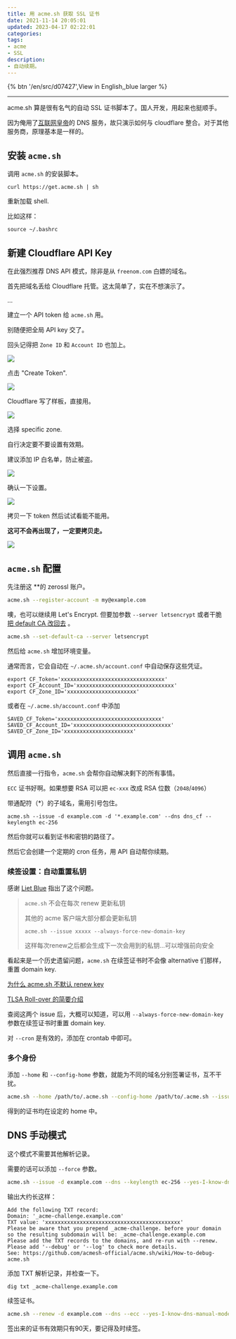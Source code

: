 ```yaml
---
title: 用 acme.sh 获取 SSL 证书
date: 2021-11-14 20:05:01
updated: 2023-04-17 02:22:01
categories:
tags:
- acme
- SSL
description:
- 自动续期。
---
```


{% btn '/en/src/d07427',View in English,,blue larger %}

---

acme.sh 算是很有名气的自动 SSL 证书脚本了。国人开发，用起来也挺顺手。

因为俺用了[互联网皇帝](https://www.cloudflare.com/)的 DNS 服务，故只演示如何与 cloudflare 整合。对于其他服务商，原理基本是一样的。



## 安装 `acme.sh`

调用 `acme.sh` 的安装脚本。

```shell
curl https://get.acme.sh | sh
```

重新加载 shell. 

比如这样：

```shell
source ~/.bashrc
```



## 新建 Cloudflare API Key

在此强烈推荐 DNS API 模式，除非是从 `freenom.com` 白嫖的域名。

首先把域名丢给 Cloudflare 托管。这太简单了，实在不想演示了。

... 

建立一个 API token 给 `acme.sh` 用。

别随便把全局 API key 交了。

回头记得把 `Zone ID` 和 `Account ID` 也加上。

![](../../asset/img/d07427/api-1.webp)

点击 "Create Token".

![](../../asset/img/d07427/api-2.webp)

Cloudflare 写了样板，直接用。

![](../../asset/img/d07427/api-3.webp)

选择 specific zone. 

自行决定要不要设置有效期。

建议添加 IP 白名单，防止被盗。

![](../../asset/img/d07427/api-4.webp)

确认一下设置。

![](../../asset/img/d07427/api-5.webp)

拷贝一下 token 然后试试看能不能用。

**这可不会再出现了，一定要拷贝走。**

![](../../asset/img/d07427/api-6.webp)



## `acme.sh` 配置

先注册这 **的 zerossl 账户。

```sh
acme.sh --register-account -m my@example.com
```

噢，也可以继续用 Let's Encrypt. 但要加参数 `--server letsencrypt` 或者干脆 [把 default CA 改回去](https://github.com/acmesh-official/acme.sh/wiki/Change-default-CA-to-ZeroSSL) 。

```bash
acme.sh --set-default-ca --server letsencrypt
```

然后给 `acme.sh` 增加环境变量。

通常而言，它会自动在 `~/.acme.sh/account.conf` 中自动保存这些凭证。

```shell
export CF_Token='xxxxxxxxxxxxxxxxxxxxxxxxxxxxxxxxx'
export CF_Account_ID='xxxxxxxxxxxxxxxxxxxxxxxxxxxxxxx'
export CF_Zone_ID='xxxxxxxxxxxxxxxxxxxxxx'
```

或者在 `~/.acme.sh/account.conf` 中添加
```shell
SAVED_CF_Token='xxxxxxxxxxxxxxxxxxxxxxxxxxxxxxxxx'
SAVED_CF_Account_ID='xxxxxxxxxxxxxxxxxxxxxxxxxxxxxxx'
SAVED_CF_Zone_ID='xxxxxxxxxxxxxxxxxxxxxx'
```



## 调用 `acme.sh`

然后直接一行指令，`acme.sh` 会帮你自动解决剩下的所有事情。

`ECC` 证书好啊。如果想要 RSA 可以把 `ec-xxx` 改成 RSA 位数（`2048`/`4096`）

带通配符（*）的子域名，需用引号包住。

```shell
acme.sh --issue -d example.com -d '*.example.com' --dns dns_cf --keylength ec-256 
```

然后你就可以看到证书和密钥的路径了。

然后它会创建一个定期的 cron 任务，用 API 自动帮你续期。



### 续签设置：自动重置私钥

感谢 [Liet Blue](mailto:lietblue@posteo.net) 指出了这个问题。

>`acme.sh` 不会在每次 renew 更新私钥
>
>其他的 acme 客户端大部分都会更新私钥
>
>`acme.sh --issue xxxxx --always-force-new-domain-key`
>
>这样每次renew之后都会生成下一次会用到的私钥...可以增强前向安全

看起来是一个历史遗留问题，`acme.sh` 在续签证书时不会像 alternative 们那样，重置 domain key. 

[为什么 acme.sh 不默认 renew key](https://github.com/acmesh-official/acme.sh/issues/1308)

[TLSA Roll-over 的简要介绍](https://github.com/acmesh-official/acme.sh/issues/3096)

查阅这两个 issue 后，大概可以知道，可以用 `--always-force-new-domain-key` 参数在续签证书时重置 domain key. 

对 `--cron` 是有效的，添加在 crontab 中即可。



### 多个身份

添加 `--home` 和 `--config-home` 参数，就能为不同的域名分别签署证书，互不干扰。

```bash
acme.sh --home /path/to/.acme.sh --config-home /path/to/.acme.sh --issue -d example.com -d '*.example.com' --dns dns_cf --keylength ec-256 
```

得到的证书均在设定的 home 中。



## DNS 手动模式

这个模式不需要其他解析记录。

需要的话可以添加 `--force` 参数。

```sh
acme.sh --issue -d example.com --dns --keylength ec-256 --yes-I-know-dns-manual-mode-enough-go-ahead-please 
```

输出大约长这样：

```plain
Add the following TXT record:
Domain: '_acme-challenge.example.com'
TXT value: 'xxxxxxxxxxxxxxxxxxxxxxxxxxxxxxxxxxxxxxxxxxx'
Please be aware that you prepend _acme-challenge. before your domain
so the resulting subdomain will be: _acme-challenge.example.com
Please add the TXT records to the domains, and re-run with --renew.
Please add '--debug' or '--log' to check more details.
See: https://github.com/acmesh-official/acme.sh/wiki/How-to-debug-acme.sh
```

添加 TXT 解析记录，并检查一下。

```shell
dig txt _acme-challenge.example.com
```

续签证书。

```sh
acme.sh --renew -d example.com --dns --ecc --yes-I-know-dns-manual-mode-enough-go-ahead-please
```

签出来的证书有效期只有90天，要记得及时续签。
